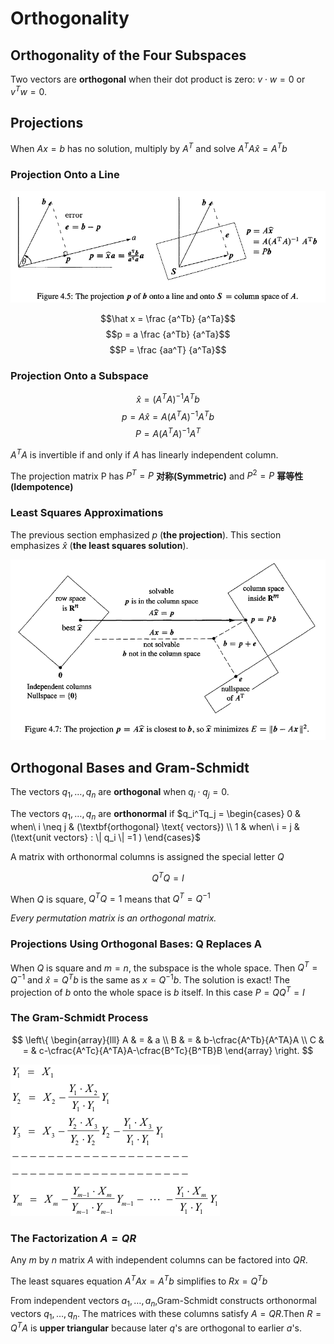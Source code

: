 # Orthogonality

## Orthogonality of the Four Subspaces

Two vectors are **orthogonal** when their dot product is zero: $v \cdot w = 0$ or $v^Tw = 0$.

## Projections

When $Ax=b$ has no solution, multiply by $A^T$ and solve $A^TA \hat x = A^Tb$

### Projection Onto a Line

![](assets/4-Orthogonality-eec16.png)

$$\hat x = \frac {a^Tb} {a^Ta}$$
$$p = a \frac {a^Tb} {a^Ta}$$
$$P = \frac {aa^T} {a^Ta}$$

### Projection Onto a Subspace

$$\hat x = (A^T A)^{-1}A^T b $$
$$p = A\hat x = A (A^T A)^{-1}A^T b $$
$$P = A (A^T A)^{-1}A^T$$

$A^TA$ is invertible if and only if $A$ has linearly independent column.

The projection matrix P has $P^T = P$ **对称(Symmetric)** and $P^2 = P$ **幂等性(Idempotence)**

### Least Squares Approximations

The previous section emphasized $p$ (**the projection**). This section emphasizes $\hat x$ (**the least squares solution**).

![](assets/4-Orthogonality-3f2d8.png)

## Orthogonal Bases and Gram-Schmidt

The vectors $q_1,\ldots,q_n$ are **orthogonal** when $q_i \cdot q_j =0$.

The vectors $q_1,\ldots ,q_n$ are **orthonormal** if
$q_i^Tq_j = \begin{cases}
0 & when\ i \neq j & (\textbf{orthogonal} \text{ vectors}) \\
1 & when\ i = j & (\text{unit vectors} : \| q_i \| =1 )
\end{cases}$

A matrix with orthonormal columns is assigned the special letter $Q$

$$Q^TQ = I$$

When $Q$ is square, $Q^TQ = 1$ means that $Q^T= Q^{-1}$

*Every permutation matrix is an orthogonal matrix.*

### Projections Using Orthogonal Bases: Q Replaces A

When $Q$ is square and $m = n$, the subspace is the whole space. Then
$Q^T = Q^{-1}$ and $\hat x = Q^Tb$ is the same as $x = Q^{-1} b$. The solution is exact! The projection of $b$ onto the whole space is $b$ itself. In this case $P = Q Q^T = I$

### The Gram-Schmidt Process

$$
\left\{
\begin{array}{lll}
A & = & a \\
B & = & b-\cfrac{A^Tb}{A^TA}A \\
C & = & c-\cfrac{A^Tc}{A^TA}A-\cfrac{B^Tc}{B^TB}B
\end{array}
\right.
$$

![](assets/4-Orthogonality-d5d21.png)

### The Factorization $A = QR$

Any $m$ by $n$ matrix $A$ with independent columns can be factored into $QR$.

The least squares equation $A^TAx = A^Tb$ simplifies to $Rx = Q^Tb$

From independent vectors $a_1,\ldots,a_n$,Gram-Schmidt constructs orthonormal vectors $q_1,\ldots,q_n$. The matrices with these columns satisfy $A=QR$.Then $R=Q^TA$ is **upper triangular** because later $q$'s are orthogonal to earlier $a$'s.
